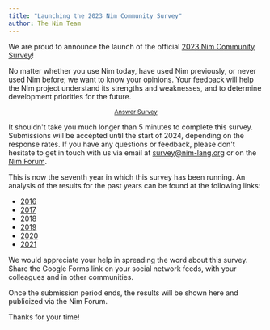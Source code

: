 ```yaml
---
title: "Launching the 2023 Nim Community Survey"
author: The Nim Team
---
```


We are proud to announce the launch of the official
[2023 Nim Community Survey](https://forms.gle/nRY68kEpFceAz9bE6)!

No matter whether you use Nim today, have used Nim previously, or never used Nim before;
we want to know your opinions.
Your feedback will help the Nim project understand its strengths and
weaknesses, and to determine development priorities for the future.

<div style="text-align: center;">
  <a class="pure-button pure-button-primary" style="font-size: 85%; display: inline-block;" href="https://forms.gle/nRY68kEpFceAz9bE6" target="_blank">
  Answer Survey
  </a>
</div>

It shouldn't take you much longer than 5 minutes to complete this survey.
Submissions will be accepted until the start of 2024, depending on the
response rates.
If you have any questions or feedback, please don't hesitate
to get in touch with us via email at survey@nim-lang.org or on the
[Nim Forum](https://forum.nim-lang.org).

This is now the seventh year in which this survey has been running.
An analysis of the results for the past years can be found at the following links:

* [2016](https://nim-lang.org/blog/2016/09/03/community-survey-results-2016.html)
* [2017](https://nim-lang.org/blog/2017/10/01/community-survey-results-2017.html)
* [2018](https://nim-lang.org/blog/2018/10/27/community-survey-results-2018.html)
* [2019](https://nim-lang.org/blog/2020/02/18/community-survey-results-2019.html)
* [2020](https://nim-lang.org/blog/2021/01/20/community-survey-results-2020.html)
* [2021](https://nim-lang.org/blog/2022/01/14/community-survey-results-2021.html)

We would appreciate your help in spreading the word about this survey.
Share the Google Forms link on your social network feeds, with your colleagues
and in other communities.

Once the submission period ends, the results will be shown here and publicized
via the Nim Forum.

Thanks for your time!
